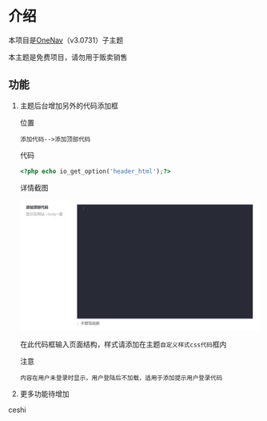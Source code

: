 # 介绍
本项目是[OneNav](https://www.iotheme.cn/?aff=100057)（v3.0731）子主题

本主题是免费项目，请勿用于贩卖销售

## 功能

1. 主题后台增加另外的代码添加框

   位置

   ```
   添加代码-->添加顶部代码
   ```

   代码

   ```php
   <?php echo io_get_option('header_html');?>
   ```

   详情截图

   ![添加顶部代码截图](img/2021_08_02_1.png)

   在此代码框输入页面结构，样式请添加在主题`自定义样式css代码`框内

   注意

   ```
   内容在用户未登录时显示，用户登陆后不加载，适用于添加提示用户登录代码
   ```

2. 更多功能待增加

ceshi